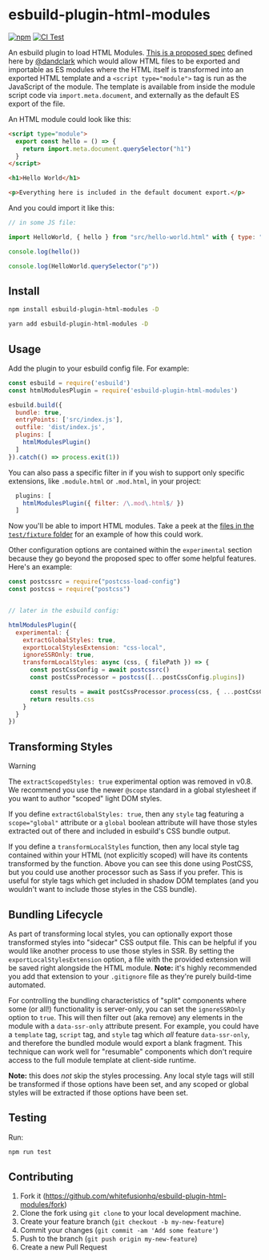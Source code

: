 # esbuild-plugin-html-modules

[![npm][npm]][npm-url]
[![CI Test](https://github.com/whitefusionhq/esbuild-plugin-html-modules/actions/workflows/ci.yml/badge.svg)](https://github.com/whitefusionhq/esbuild-plugin-html-modules/actions/workflows/ci.yml)


An esbuild plugin to load HTML Modules. [This is a proposed spec](https://github.com/WICG/webcomponents/blob/gh-pages/proposals/html-modules-explainer.md) defined here by [@dandclark](https://github.com/dandclark) which would allow HTML files to be exported and importable as ES modules where the HTML itself is transformed into an exported HTML template and a `<script type="module">` tag is run as the JavaScript of the module. The template is available from inside the module script code via `import.meta.document`, and externally as the default ES export of the file.

An HTML module could look like this:

```html
<script type="module">
  export const hello = () => {
    return import.meta.document.querySelector("h1")
  }
</script>

<h1>Hello World</h1>

<p>Everything here is included in the default document export.</p>
```

And you could import it like this:

```js
// in some JS file:

import HelloWorld, { hello } from "src/hello-world.html" with { type: "html" }

console.log(hello())

console.log(HelloWorld.querySelector("p"))
```

## Install

```sh
npm install esbuild-plugin-html-modules -D
```

```sh
yarn add esbuild-plugin-html-modules -D
```

## Usage

Add the plugin to your esbuild config file. For example:

```js
const esbuild = require('esbuild')
const htmlModulesPlugin = require('esbuild-plugin-html-modules')

esbuild.build({
  bundle: true,
  entryPoints: ['src/index.js'],
  outfile: 'dist/index.js',
  plugins: [
    htmlModulesPlugin()
  ]
}).catch(() => process.exit(1))
```

You can also pass a specific filter in if you wish to support only specific extensions, like `.module.html` or `.mod.html`, in your project:

```js
  plugins: [
    htmlModulesPlugin({ filter: /\.mod\.html$/ })
  ]
```

Now you'll be able to import HTML modules. Take a peek at the [files in the `test/fixture` folder](https://github.com/whitefusionhq/esbuild-plugin-html-modules/tree/main/test/fixture) for an example of how this could work.

Other configuration options are contained within the `experimental` section because they go beyond the proposed spec to offer some helpful features. Here's an example:

```js
const postcssrc = require("postcss-load-config")
const postcss = require("postcss")


// later in the esbuild config:

htmlModulesPlugin({
  experimental: {
    extractGlobalStyles: true,
    exportLocalStylesExtension: "css-local",
    ignoreSSROnly: true,
    transformLocalStyles: async (css, { filePath }) => {
      const postCssConfig = await postcssrc()
      const postCssProcessor = postcss([...postCssConfig.plugins])

      const results = await postCssProcessor.process(css, { ...postCssConfig.options, from: filePath })
      return results.css
    }
  }
})
```

## Transforming Styles

> [!WARNING]
> The `extractScopedStyles: true` experimental option was removed in v0.8. We recommend you use the newer `@scope` standard in a global stylesheet if you want to author "scoped" light DOM styles. 

If you define `extractGlobalStyles: true`, then any `style` tag featuring a `scope="global"` attribute or a `global` boolean attribute will have those styles extracted out of there and included in esbuild's CSS bundle output.

If you define a `transformLocalStyles` function, then any local style tag contained within your HTML (not explicitly scoped) will have its contents transformed by the function. Above you can see this done using PostCSS, but you could use another processor such as Sass if you prefer. This is useful for style tags which get included in shadow DOM templates (and you wouldn't want to include those styles in the CSS bundle).

## Bundling Lifecycle

As part of transforming local styles, you can optionally export those transformed styles into "sidecar" CSS output file. This can be helpful if you would like another process to use those styles in SSR. By setting the `exportLocalStylesExtension` option, a file with the provided extension will be saved right alongside the HTML module. **Note:** it's highly recommended you add that extension to your `.gitignore` file as they're purely build-time automated.

For controlling the bundling characteristics of "split" components where some (or all!) functionality is server-only, you can set the `ignoreSSROnly` option to `true`. This will then filter out (aka remove) any elements in the module with a `data-ssr-only` attribute present. For example, you could have a `template` tag, `script` tag, and `style` tag which _all_ feature `data-ssr-only`, and therefore the bundled module would export a blank fragment. This technique can work well for "resumable" components which don't require access to the full module template at client-side runtime.

**Note:** this does _not_ skip the styles processing. Any local style tags will still be transformed if those options have been set, and any scoped or global styles will be extracted if those options have been set.

## Testing

Run:

```sh
npm run test
```

## Contributing

1. Fork it (https://github.com/whitefusionhq/esbuild-plugin-html-modules/fork)
2. Clone the fork using `git clone` to your local development machine.
3. Create your feature branch (`git checkout -b my-new-feature`)
4. Commit your changes (`git commit -am 'Add some feature'`)
5. Push to the branch (`git push origin my-new-feature`)
6. Create a new Pull Request

[npm]: https://img.shields.io/npm/v/esbuild-plugin-html-modules.svg
[npm-url]: https://npmjs.com/package/esbuild-plugin-html-modules
